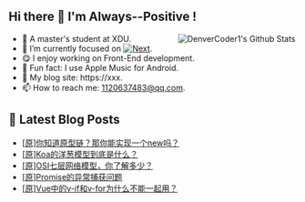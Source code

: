 ## Hi there 👋 I'm Always--Positive !
<div>
  <img alt="DenverCoder1's Github Stats" src="https://denvercoder1-github-readme-stats.vercel.app/api?username=qq1120637483&show_icons=true&count_private=true&theme=react&hide_border=true&hide_title=true&bg_color=1F222E&title_color=F85D7F&icon_color=F8D866" align= "right" />

- 🎒 A master's student at XDU. 
- 🔬 I’m currently focused on [![Next](https://img.shields.io/badge/-Next-brightgreen)](https://). 
- 😋 I enjoy working on Front-End development.
- 🎵 Fun fact: I use Apple Music for Android.
- 📝 My blog site: https://xxx.
- 📫 How to reach me:  1120637483@qq.com.
</div>  


## 📕 Latest Blog Posts

<!-- BLOG-POST-LIST:START -->
- [[原]你知道原型链？那你能实现一个new吗？](https://blog.csdn.net/sinat_41696687/article/details/124186342)
- [[原]Koa的洋葱模型到底是什么？](https://blog.csdn.net/sinat_41696687/article/details/124162747)
- [[原]OSI七层网络模型，你了解多少？](https://blog.csdn.net/sinat_41696687/article/details/124141604)
- [[原]Promise的异常捕获问题](https://blog.csdn.net/sinat_41696687/article/details/124099150)
- [[原]Vue中的v-if和v-for为什么不能一起用？](https://blog.csdn.net/sinat_41696687/article/details/124080956)
<!-- BLOG-POST-LIST:END -->









